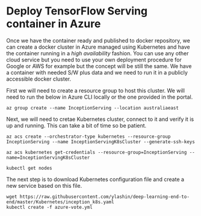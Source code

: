 # Deploy TensorFlow Serving container in Azure

Once we have the container ready and published to docker repository, we can create a docker cluster in Azure managed using Kubernetes and have the container running in a *high availability* fashion. You can use any other cloud service but you need to use your own deployment procedure for Google or AWS for example but the concept will be still the same. We have a container with needed S/W plus data and we need to run it in a publicly accessible docker cluster.

First we will need to create a resource group to host this cluster. We will need to run the below in Azure CLI locally or the one provided in the portal.

```
az group create --name InceptionServing --location australiaeast
```

Next, we will need to cretae Kubernetes cluster, connect to it and verify it is up and running. This can take a bit of time so be patient. 


```
az acs create --orchestrator-type kubernetes --resource-group InceptionServing --name InceptionServingK8sCluster --generate-ssh-keys

az acs kubernetes get-credentials --resource-group=InceptionServing --name=InceptionServingK8sCluster

kubectl get nodes
```

The next step is to download Kubernetes configuration file and create a new service based on this file.


```
wget https://raw.githubusercontent.com/ylashin/deep-learning-end-to-end/master/Kubernetes/inception_k8s.yaml
kubectl create -f azure-vote.yml
```